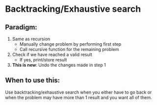 
# Backtracking/Exhaustive search


## Paradigm:

1. Same as recursion
    - Manually change problem by performing first step
    - Call recursive function for the remaining problem
2. Check if we have reached a valid result
    - If yes, print/store result
3. **This is new**: Undo the changes made in step 1

## When to use this:

Use backtracking/exhaustive search when you either have to go back or when the problem may have more than 1 result and you want all of them.
